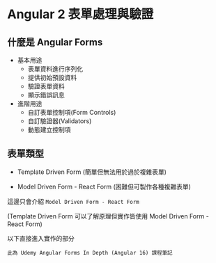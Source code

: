 # Angular 2 表單處理與驗證

## 什麼是 Angular Forms

- 基本用途
  - 表單資料進行序列化
  - 提供初始預設資料
  - 驗證表單資料
  - 顯示錯誤訊息
- 進階用途
  - 自訂表單控制項(Form Controls)
  - 自訂驗證器(Validators)
  - 動態建立控制項

## 表單類型

- Template Driven Form (簡單但無法用於過於複雜表單)

- Model Driven Form - React Form  (困難但可製作各種複雜表單)

這邊只會介紹 `Model Driven Form - React Form` 

(Template Driven Form 可以了解原理但實作皆使用 Model Driven Form - React Form)

以下直接進入實作的部分

`此為 Udemy Angular Forms In Depth (Angular 16) 課程筆記`

